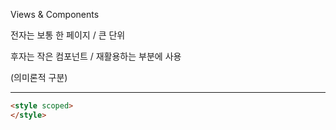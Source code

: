 Views & Components

전자는 보통 한 페이지 / 큰 단위

후자는 작은 컴포넌트 / 재활용하는 부분에 사용

(의미론적 구분)



----

```html
<style scoped>
</style>
```

